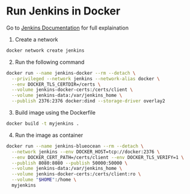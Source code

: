 # Run Jenkins in Docker
 Go to [Jenkins Documentation](https://www.jenkins.io/doc/tutorials/build-a-multibranch-pipeline-project/#run-jenkins-in-docker) for full explaination
 
1. Create a network
```bash
docker network create jenkins
```
2. Run the following command 
```bash
docker run --name jenkins-docker --rm --detach \
  --privileged --network jenkins --network-alias docker \
  --env DOCKER_TLS_CERTDIR=/certs \
  --volume jenkins-docker-certs:/certs/client \
  --volume jenkins-data:/var/jenkins_home \
  --publish 2376:2376 docker:dind --storage-driver overlay2
```
3. Build image using the Dockerfile
```bash
docker build -t myjenkins .
```
4. Run the image as container
```bash
docker run --name jenkins-blueocean --rm --detach \
  --network jenkins --env DOCKER_HOST=tcp://docker:2376 \
  --env DOCKER_CERT_PATH=/certs/client --env DOCKER_TLS_VERIFY=1 \
  --publish 8080:8080 --publish 50000:50000 \
  --volume jenkins-data:/var/jenkins_home \
  --volume jenkins-docker-certs:/certs/client:ro \
  --volume "$HOME":/home \
  myjenkins
```
